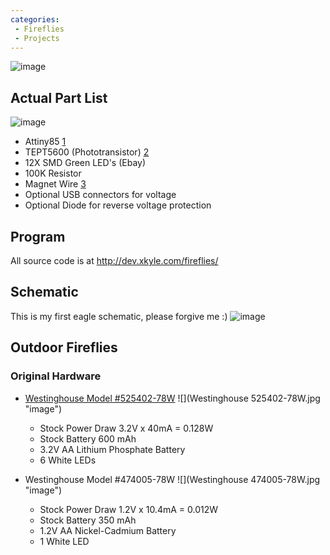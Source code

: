 ```yaml
---
categories:
 - Fireflies
 - Projects
---
```

![](Fireflies.jpg "image")

Actual Part List
----------------

![](Fireflyparts.jpg "image")

-   Attiny85
    [1](http://www.mouser.com/ProductDetail/Atmel/ATtiny85-20PU/?qs=sGAEpiMZZMvu0Nwh4cA1wUVlLgw9m2DP8LpB74D%2fcic%3d)
-   TEPT5600 (Phototransistor)
    [2](http://www.mouser.com/ProductDetail/Vishay/TEPT5600/?qs=HsFHTXumnCRBuiQhrcmKxQ%3d%3d)
-   12X SMD Green LED's (Ebay)
-   100K Resistor
-   Magnet Wire
    [3](http://www.radioshack.com/product/index.jsp?productId=2036277)
-   Optional USB connectors for voltage
-   Optional Diode for reverse voltage protection

Program
-------

All source code is at
[<http://dev.xkyle.com/fireflies/>](http://dev.xkyle.com/fireflies/)

Schematic
---------

This is my first eagle schematic, please forgive me :)
![](Firefly.jpg "image")

Outdoor Fireflies
-----------------

### Original Hardware

-   [Westinghouse Model
    \#525402-78W](http://www.walmart.com/ip/2-Pc-Sydney-Solar-Lights-Set-12x-Brighter-Technology/13425111)
    ![](Westinghouse 525402-78W.jpg "image")
    -   Stock Power Draw 3.2V x 40mA = 0.128W
    -   Stock Battery 600 mAh
    -   3.2V AA Lithium Phosphate Battery
    -   6 White LEDs

-   Westinghouse Model \#474005-78W
    ![](Westinghouse 474005-78W.jpg "image")
    -   Stock Power Draw 1.2V x 10.4mA = 0.012W
    -   Stock Battery 350 mAh
    -   1.2V AA Nickel-Cadmium Battery
    -   1 White LED

